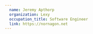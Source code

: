 ```yaml
---
  name: Jeremy Apthorp
  organization: Lexy
  occupation_title: Software Engineer
  link: https://nornagon.net
---
```

